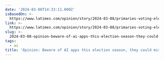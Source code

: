 ```yaml
---
date: '2024-03-08T14:33:11.000Z'
isBasedOn: >-
  https://www.latimes.com/opinion/story/2024-03-08/primaries-voting-elections-ai-misinformation-plaforms-chatgpt
link: >-
  https://www.latimes.com/opinion/story/2024-03-08/primaries-voting-elections-ai-misinformation-plaforms-chatgpt
slug: >-
  2024-03-08-opinion-beware-of-ai-apps-this-election-season-they-could-mislead-you-l
tags:
  - ai
title: 'Opinion: Beware of AI apps this election season, they could mislead you - L'
---
```


